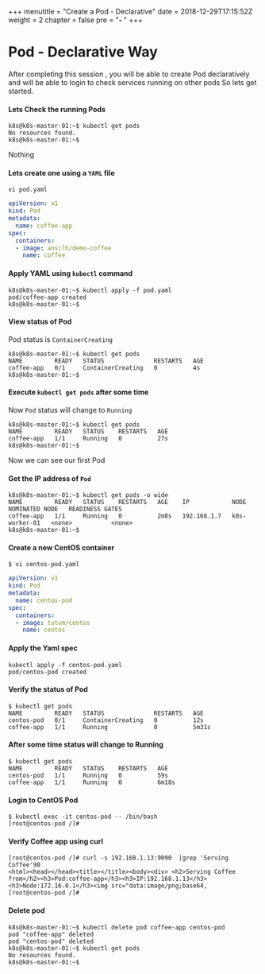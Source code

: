 +++
menutitle = "Create a Pod - Declarative"
date = 2018-12-29T17:15:52Z
weight = 2
chapter = false
pre = "<b>- </b>"
+++

# Pod - Declarative Way

After completing this session , you will be able to create Pod declaratively and will be able to login to check services running on other pods
So lets get started. 

#### Lets Check the running Pods
```shell
k8s@k8s-master-01:~$ kubectl get pods
No resources found.
k8s@k8s-master-01:~$
```
Nothing <i class="fa fa-frown"></i>

#### Lets create one using a `YAML` file
```shell
vi pod.yaml
```

```yaml
apiVersion: v1
kind: Pod
metadata:
  name: coffee-app
spec:
  containers:
  - image: ansilh/demo-coffee
    name: coffee
```

#### Apply YAML using `kubectl` command
```shell
k8s@k8s-master-01:~$ kubectl apply -f pod.yaml
pod/coffee-app created
k8s@k8s-master-01:~$
```

#### View status of Pod
Pod status is `ContainerCreating`
```shell
k8s@k8s-master-01:~$ kubectl get pods
NAME         READY   STATUS              RESTARTS   AGE
coffee-app   0/1     ContainerCreating   0          4s
k8s@k8s-master-01:~$
```

#### Execute `kubectl get pods` after some time
Now `Pod` status will change to `Running`
```shell
k8s@k8s-master-01:~$ kubectl get pods
NAME         READY   STATUS    RESTARTS   AGE
coffee-app   1/1     Running   0          27s
k8s@k8s-master-01:~$
```

Now we can see our first Pod <i class="fa fa-smile-beam"></i>

#### Get the IP address of `Pod`
```shell
k8s@k8s-master-01:~$ kubectl get pods -o wide
NAME         READY   STATUS    RESTARTS   AGE    IP            NODE            NOMINATED NODE   READINESS GATES
coffee-app   1/1     Running   0          2m8s   192.168.1.7   k8s-worker-01   <none>           <none>
k8s@k8s-master-01:~$
```

#### Create a new CentOS container
```shell
$ vi centos-pod.yaml
```
```yaml
apiVersion: v1
kind: Pod
metadata:
  name: centos-pod
spec:
  containers:
  - image: tutum/centos
    name: centos
```

#### Apply the Yaml spec
```
kubectl apply -f centos-pod.yaml
pod/centos-pod created
```

#### Verify the status of Pod
```
$ kubectl get pods
NAME         READY   STATUS              RESTARTS   AGE
centos-pod   0/1     ContainerCreating   0          12s
coffee-app   1/1     Running             0          5m31s
```

#### After some time status will change to Running
```
$ kubectl get pods
NAME         READY   STATUS    RESTARTS   AGE
centos-pod   1/1     Running   0          59s
coffee-app   1/1     Running   0          6m18s
```

#### Login to CentOS Pod
````
$ kubectl exec -it centos-pod -- /bin/bash
[root@centos-pod /]#
````

#### Verify Coffee app using curl
```shell
[root@centos-pod /]# curl -s 192.168.1.13:9090  |grep 'Serving Coffee'90
<html><head></head><title></title><body><div> <h2>Serving Coffee from</h2><h3>Pod:coffee-app</h3><h3>IP:192.168.1.13</h3><h3>Node:172.16.0.1</h3><img src="data:image/png;base64,
[root@centos-pod /]#
```

#### Delete pod
```shell
k8s@k8s-master-01:~$ kubectl delete pod coffee-app centos-pod
pod "coffee-app" deleted
pod "centos-pod" deleted
k8s@k8s-master-01:~$ kubectl get pods
No resources found.
k8s@k8s-master-01:~$
```
